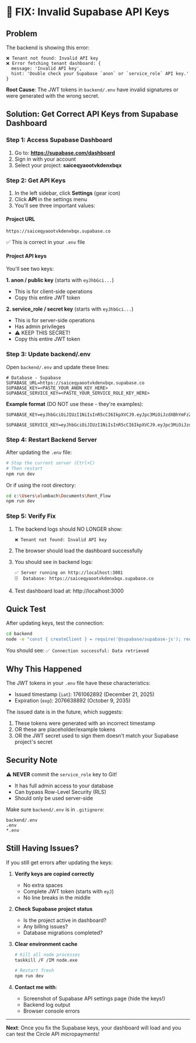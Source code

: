 # 🔧 FIX: Invalid Supabase API Keys

## Problem

The backend is showing this error:
```
❌ Tenant not found: Invalid API key
❌ Error fetching tenant dashboard: {
  message: 'Invalid API key',
  hint: 'Double check your Supabase `anon` or `service_role` API key.'
}
```

**Root Cause**: The JWT tokens in `backend/.env` have invalid signatures or were generated with the wrong secret.

## Solution: Get Correct API Keys from Supabase Dashboard

### Step 1: Access Supabase Dashboard

1. Go to: **https://supabase.com/dashboard**
2. Sign in with your account
3. Select your project: **saiceqyaootvkdenxbqx**

### Step 2: Get API Keys

1. In the left sidebar, click **Settings** (gear icon)
2. Click **API** in the settings menu
3. You'll see three important values:

#### Project URL
```
https://saiceqyaootvkdenxbqx.supabase.co
```
✅ This is correct in your `.env` file

#### Project API keys

You'll see two keys:

**1. anon / public key** (starts with `eyJhbGci...`)
- This is for client-side operations
- Copy this entire JWT token

**2. service_role / secret key** (starts with `eyJhbGci...`)
- This is for server-side operations  
- Has admin privileges
- ⚠️ KEEP THIS SECRET!
- Copy this entire JWT token

### Step 3: Update backend/.env

Open `backend/.env` and update these lines:

```env
# Database - Supabase
SUPABASE_URL=https://saiceqyaootvkdenxbqx.supabase.co
SUPABASE_KEY=<PASTE_YOUR_ANON_KEY_HERE>
SUPABASE_SERVICE_KEY=<PASTE_YOUR_SERVICE_ROLE_KEY_HERE>
```

**Example format** (DO NOT use these - they're examples):
```env
SUPABASE_KEY=eyJhbGciOiJIUzI1NiIsInR5cCI6IkpXVCJ9.eyJpc3MiOiJzdXBhYmFzZSIsInJlZiI6InNhaWNlcXlhb290dmtkZW54YnF4Iiwicm9sZSI6ImFub24iLCJpYXQiOjE3MzAwMDAwMDAsImV4cCI6MjA0NTAwMDAwMH0.REAL_SIGNATURE_HERE

SUPABASE_SERVICE_KEY=eyJhbGciOiJIUzI1NiIsInR5cCI6IkpXVCJ9.eyJpc3MiOiJzdXBhYmFzZSIsInJlZiI6InNhaWNlcXlhb290dmtkZW54YnF4Iiwicm9sZSI6InNlcnZpY2Vfcm9sZSIsImlhdCI6MTczMDAwMDAwMCwiZXhwIjoyMDQ1MDAwMDAwfQ.REAL_SIGNATURE_HERE
```

### Step 4: Restart Backend Server

After updating the `.env` file:

```bash
# Stop the current server (Ctrl+C)
# Then restart
npm run dev
```

Or if using the root directory:
```bash
cd c:\Users\olumbach\Documents\Rent_Flow
npm run dev
```

### Step 5: Verify Fix

1. The backend logs should NO LONGER show:
   ```
   ❌ Tenant not found: Invalid API key
   ```

2. The browser should load the dashboard successfully

3. You should see in backend logs:
   ```
   ✅ Server running on http://localhost:3001
   🗄️  Database: https://saiceqyaootvkdenxbqx.supabase.co
   ```

4. Test dashboard load at: http://localhost:3000

## Quick Test

After updating keys, test the connection:

```bash
cd backend
node -e "const { createClient } = require('@supabase/supabase-js'); require('dotenv').config(); const supabase = createClient(process.env.SUPABASE_URL, process.env.SUPABASE_SERVICE_KEY); supabase.from('users').select('id').limit(1).then(r => console.log('✅ Connection successful:', r.data ? 'Data retrieved' : 'No data')).catch(e => console.error('❌ Error:', e.message));"
```

You should see: `✅ Connection successful: Data retrieved`

## Why This Happened

The JWT tokens in your `.env` file have these characteristics:
- Issued timestamp (`iat`): 1761062892 (December 21, 2025)  
- Expiration (`exp`): 2076638892 (October 9, 2035)

The issued date is in the future, which suggests:
1. These tokens were generated with an incorrect timestamp
2. OR these are placeholder/example tokens
3. OR the JWT secret used to sign them doesn't match your Supabase project's secret

## Security Note

⚠️ **NEVER** commit the `service_role` key to Git!
- It has full admin access to your database
- Can bypass Row-Level Security (RLS)  
- Should only be used server-side

Make sure `backend/.env` is in `.gitignore`:
```
backend/.env
.env
*.env
```

## Still Having Issues?

If you still get errors after updating the keys:

1. **Verify keys are copied correctly**
   - No extra spaces
   - Complete JWT token (starts with `eyJ`)
   - No line breaks in the middle

2. **Check Supabase project status**
   - Is the project active in dashboard?
   - Any billing issues?
   - Database migrations completed?

3. **Clear environment cache**
   ```bash
   # Kill all node processes
   taskkill /F /IM node.exe
   
   # Restart fresh
   npm run dev
   ```

4. **Contact me with**:
   - Screenshot of Supabase API settings page (hide the keys!)
   - Backend log output
   - Browser console errors

---

**Next**: Once you fix the Supabase keys, your dashboard will load and you can test the Circle API micropayments!
